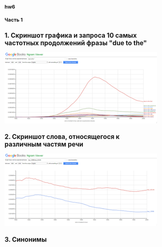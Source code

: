### hw6
### Часть 1

## 1. Скриншот графика и запроса 10 самых частотных продолжений фразы "due to the"
![alt-текст](https://github.com/IrinaPr/hw6/blob/master/%D0%A1%D0%BA%D1%80%D0%B8%D0%BD%D1%88%D0%BE%D1%82%202018-04-14%2019_48_24.png) 

## 2. Скриншот слова, относящегося к различным частям речи
![alt-текст](https://github.com/IrinaPr/hw6/blob/master/%D0%A1%D0%BA%D1%80%D0%B8%D0%BD%D1%88%D0%BE%D1%82%202018-04-14%2019_49_24.png)

## 3. Синонимы
